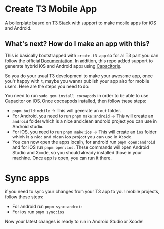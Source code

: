 # Create T3 Mobile App
A boilerplate based on [T3 Stack](https://create.t3.gg/) with support to make mobile apps for iOS and Android. 

## What's next? How do I make an app with this?

This is basically bootstrapped with `create-t3-app` so for all T3 part you can follow the official [Documentation](https://create.t3.gg/). In addition, this repo added support to generate hybrid iOS and Android apps using [Capacitorjs](https://capacitorjs.com/).

So you do your usual T3 development to make your awesome app, once you'r happy with it, maybe you wanna publish your app also for mobile users. Here are the steps you need to do: 

You need to run `sudo gem install cocoapods` in order to be able to use Capacitor on iOS. Once cocoapods installed, then follow these steps:

- `pnpm build:mobile` -> This will generate an `out` folder.
- For Android, you need to run `pnpm make:android` -> This will create an `android` folder which is a nice and clean android project you can use in Android studio.
- For iOS, you need to run `pnpm make:ios` -> This will create an `ios` folder which is a nice and clean ios project you can use in Xcode.
- You can now open the apps locally, for android run `pnpm open:android` and for iOS run `pnpm open:ios`. These commands will open Android Studio and Xcode, so you should already installed those in your machine. Once app is open, you can run it there. 

# Sync apps

if you need to sync your changes from your T3 app to your mobile projects, follow these steps: 

- For android run `pnpm sync:android`
- For ios run `pnpm sync:ios`

Now your latest changes is ready to run in Android Studio or Xcode!

